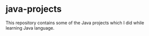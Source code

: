 # java-projects
This repository contains some of the Java projects which I did while learning Java language.
